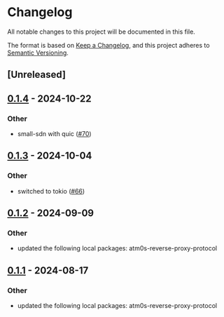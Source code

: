# Changelog
All notable changes to this project will be documented in this file.

The format is based on [Keep a Changelog](https://keepachangelog.com/en/1.0.0/),
and this project adheres to [Semantic Versioning](https://semver.org/spec/v2.0.0.html).

## [Unreleased]

## [0.1.4](https://github.com/marverlous811/atm0s-reverse-proxy/compare/atm0s-reverse-proxy-protocol-ed25519-v0.1.3...atm0s-reverse-proxy-protocol-ed25519-v0.1.4) - 2024-10-22

### Other

- small-sdn with quic ([#70](https://github.com/marverlous811/atm0s-reverse-proxy/pull/70))

## [0.1.3](https://github.com/8xFF/atm0s-reverse-proxy/compare/atm0s-reverse-proxy-protocol-ed25519-v0.1.2...atm0s-reverse-proxy-protocol-ed25519-v0.1.3) - 2024-10-04

### Other

- switched to tokio ([#66](https://github.com/8xFF/atm0s-reverse-proxy/pull/66))

## [0.1.2](https://github.com/8xFF/atm0s-reverse-proxy/compare/atm0s-reverse-proxy-protocol-ed25519-v0.1.1...atm0s-reverse-proxy-protocol-ed25519-v0.1.2) - 2024-09-09

### Other

- updated the following local packages: atm0s-reverse-proxy-protocol

## [0.1.1](https://github.com/8xFF/atm0s-reverse-proxy/compare/atm0s-reverse-proxy-protocol-ed25519-v0.1.0...atm0s-reverse-proxy-protocol-ed25519-v0.1.1) - 2024-08-17

### Other
- updated the following local packages: atm0s-reverse-proxy-protocol
